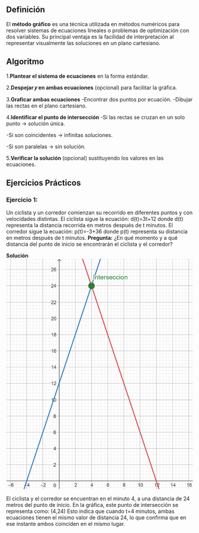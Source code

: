 ## Definición
El **método gráfico** es una técnica utilizada en métodos numéricos para resolver sistemas de ecuaciones lineales
o problemas de optimización con dos variables. Su principal ventaja es la facilidad de interpretación 
al representar visualmente las soluciones en un plano cartesiano.

## Algoritmo 
1.**Plantear el sistema de ecuaciones** en la forma estándar.

2.**Despejar 𝑦 en ambas ecuaciones** (opcional) para facilitar la gráfica.

3.**Graficar ambas ecuaciones**
-Encontrar dos puntos por ecuación.
-Dibujar las rectas en el plano cartesiano.

4.**Identificar el punto de intersección**
-Si las rectas se cruzan en un solo punto → solución única.

-Si son coincidentes → infinitas soluciones.

-Si son paralelas → sin solución.

5.**Verificar la solución** (opcional) sustituyendo los valores en las ecuaciones.

## Ejercicios Prácticos

### Ejercicio 1: 
Un ciclista y un corredor comienzan su recorrido en diferentes puntos y con velocidades distintas.
El ciclista sigue la ecuación:
d(t)=3t+12
donde d(t) representa la distancia recorrida en metros después de t minutos.
El corredor sigue la ecuación:
p(t)=-3+36
donde p(t) representa su distancia en metros después de t minutos.
**Pregunta:** 
¿En qué momento y a qué distancia del punto de inicio se encontrarán el ciclista y el corredor?

**Solución**
![método gráfico ejemplo1](./tema-2/Imagenes/metodo%20grafico%20ejemplo1.png)

El ciclista y el corredor se encuentran en el minuto 4, a una distancia de 24 metros del punto de inicio. En la gráfica, este punto de intersección se representa como: (4,24) Esto indica que cuando t=4 minutos, ambas ecuaciones tienen el mismo valor de distancia 24, lo que confirma que en ese instante ambos coinciden en el mismo lugar.
